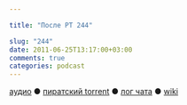 ```yaml
---

title: "После РТ 244"

slug: "244"
date: 2011-06-25T13:17:00+03:00
comments: true
categories: podcast
---
```

[аудио](http://cdn.radio-t.com/rt244post.mp3) ● [пиратский torrent](http://pirates.radio-t.com/torrents/rt244post.mp3.torrent) ● [лог чата](http://chat.radio-t.com/logs/radio-t-244.html) ● [wiki](http://wiki.radio-t.com/%D0%9F%D0%BE%D1%81%D0%BB%D0%B5_%D0%A0%D0%A2_244)<audio src="http://cdn.radio-t.com/rt244post.mp3" preload="none">
